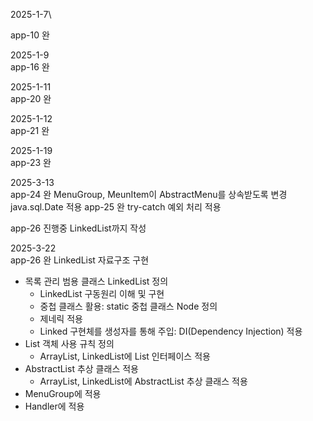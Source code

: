 2025-1-7\

app-10 완

2025-1-9\
app-16 완

2025-1-11\
app-20 완

2025-1-12\
app-21 완

2025-1-19\
app-23 완

2025-3-13\
app-24 완
MenuGroup, MeunItem이 AbstractMenu를 상속받도록 변경
java.sql.Date 적용
app-25 완
try-catch 예외 처리 적용

app-26 진행중
LinkedList까지 작성

2025-3-22\
app-26 완
LinkedList 자료구조 구현
- 목록 관리 범용 클래스 LinkedList 정의
  - LinkedList 구동원리 이해 및 구현
  - 중첩 클래스 활용: static 중첩 클래스 Node 정의
  - 제네릭 적용
  - Linked 구현체를 생성자를 통해 주입: DI(Dependency Injection) 적용
- List 객체 사용 규칙 정의
  - ArrayList, LinkedList에 List 인터페이스 적용
- AbstractList 추상 클래스 적용
  - ArrayList, LinkedList에 AbstractList 추상 클래스 적용
- MenuGroup에 적용
- Handler에 적용
